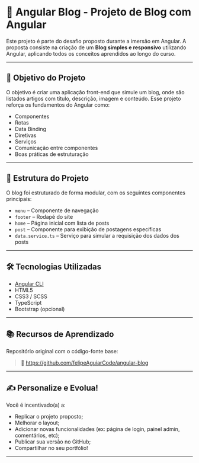 # 📰 Angular Blog - Projeto de Blog com Angular

Este projeto é parte do desafio proposto durante a imersão em Angular. A proposta consiste na criação de um **Blog simples e responsivo** utilizando Angular, aplicando todos os conceitos aprendidos ao longo do curso.

---

## 🚀 Objetivo do Projeto

O objetivo é criar uma aplicação front-end que simule um blog, onde são listados artigos com título, descrição, imagem e conteúdo. Esse projeto reforça os fundamentos do Angular como:

- Componentes
- Rotas
- Data Binding
- Diretivas
- Serviços
- Comunicação entre componentes
- Boas práticas de estruturação

---

## 📁 Estrutura do Projeto

O blog foi estruturado de forma modular, com os seguintes componentes principais:

- `menu` – Componente de navegação
- `footer` – Rodapé do site
- `home` – Página inicial com lista de posts
- `post` – Componente para exibição de postagens específicas
- `data.service.ts` – Serviço para simular a requisição dos dados dos posts

---

## 🛠️ Tecnologias Utilizadas

- [Angular CLI](https://angular.io/cli)
- HTML5
- CSS3 / SCSS
- TypeScript
- Bootstrap (opcional)

---

## 📚 Recursos de Aprendizado

Repositório original com o código-fonte base:
> 🔗 https://github.com/felipeAguiarCode/angular-blog

---

## ✍️ Personalize e Evolua!

Você é incentivado(a) a:
- Replicar o projeto proposto;
- Melhorar o layout;
- Adicionar novas funcionalidades (ex: página de login, painel admin, comentários, etc);
- Publicar sua versão no GitHub;
- Compartilhar no seu portfólio!

---
